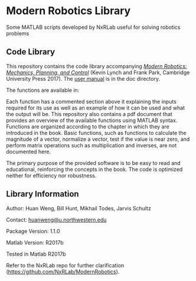 # Modern Robotics Library
Some MATLAB scripts developed by NxRLab useful for solving robotics problems

## Code Library

This repository contains the code library accompanying [_Modern Robotics: 
Mechanics, Planning, and Control_](http://modernrobotics.org) (Kevin Lynch 
and Frank Park, Cambridge University Press 2017). The 
[user manual](/doc/MRlib.pdf) is in the doc directory.

The functions are available in:

Each function has a commented section above it explaining the inputs required for its use as well as an example of how it can be used and what the output will be. This repository also contains a pdf document that provides an overview of the available functions using MATLAB syntax. Functions are organized according to the chapter in which they are introduced in the book. Basic functions, such as functions to calculate the magnitude of a vector, normalize a vector, test if the value is near zero, and perform matrix operations such as multiplication and inverses, are not documented here.

The primary purpose of the provided software is to be easy to read and educational, reinforcing the concepts in the book. The code is optimized neither for efficiency nor robustness.

## Library Information ##

Author: Huan Weng, Bill Hunt, Mikhail Todes, Jarvis Schultz

Contact: huanweng@u.northwestern.edu

Package Version: 1.1.0

Matlab Version: R2017b

Tested in Matlab R2017b

Refer to the NxRLab repo for further clarification (https://github.com/NxRLab/ModernRobotics). 
